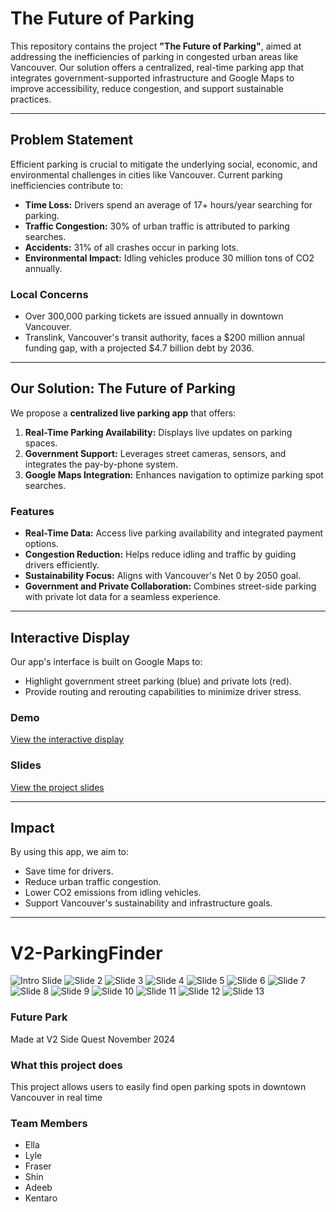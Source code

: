 # The Future of Parking

This repository contains the project **"The Future of Parking"**, aimed at addressing the inefficiencies of parking in congested urban areas like Vancouver. Our solution offers a centralized, real-time parking app that integrates government-supported infrastructure and Google Maps to improve accessibility, reduce congestion, and support sustainable practices.

---

## Problem Statement

Efficient parking is crucial to mitigate the underlying social, economic, and environmental challenges in cities like Vancouver. Current parking inefficiencies contribute to:

- **Time Loss:** Drivers spend an average of 17+ hours/year searching for parking.
- **Traffic Congestion:** 30% of urban traffic is attributed to parking searches.
- **Accidents:** 31% of all crashes occur in parking lots.
- **Environmental Impact:** Idling vehicles produce 30 million tons of CO2 annually.

### Local Concerns
- Over 300,000 parking tickets are issued annually in downtown Vancouver.
- Translink, Vancouver's transit authority, faces a $200 million annual funding gap, with a projected $4.7 billion debt by 2036.

---

## Our Solution: The Future of Parking

We propose a **centralized live parking app** that offers:
1. **Real-Time Parking Availability:** Displays live updates on parking spaces.
2. **Government Support:** Leverages street cameras, sensors, and integrates the pay-by-phone system.
3. **Google Maps Integration:** Enhances navigation to optimize parking spot searches.

### Features
- **Real-Time Data:** Access live parking availability and integrated payment options.
- **Congestion Reduction:** Helps reduce idling and traffic by guiding drivers efficiently.
- **Sustainability Focus:** Aligns with Vancouver's Net 0 by 2050 goal.
- **Government and Private Collaboration:** Combines street-side parking with private lot data for a seamless experience.

---

## Interactive Display

Our app's interface is built on Google Maps to:
- Highlight government street parking (blue) and private lots (red).
- Provide routing and rerouting capabilities to minimize driver stress.

### Demo
[View the interactive display](https://docs.google.com/file/d/1vfYpKnYRNyWjABGNfpCbsgoToWUxQDje/preview)

### Slides
[View the project slides](https://docs.google.com/presentation/d/1DH1oXU-VjbHMjCNJ-KCI3AOlg82grJskjxUALc_B2Zs/edit?usp=sharing)

---

## Impact

By using this app, we aim to:
- Save time for drivers.
- Reduce urban traffic congestion.
- Lower CO2 emissions from idling vehicles.
- Support Vancouver's sustainability and infrastructure goals.

---

# V2-ParkingFinder
![Intro Slide](/assets/6.png)
![Slide 2](/assets/7.png)
![Slide 3](/assets/8.png)
![Slide 4](/assets/13.png)
![Slide 5](/assets/14.png)
![Slide 6](/assets/15.png)
![Slide 7](/assets/16.png)
![Slide 8](/assets/17.png)
![Slide 9](/assets/18.png)
![Slide 10](/assets/19.png)
![Slide 11](/assets/20.png)
![Slide 12](/assets/21.png)
![Slide 13](/assets/24.png)

### Future Park
Made at V2 Side Quest November 2024

### What this project does
This project allows users to easily find open parking spots in downtown Vancouver in real time

### Team Members
- Ella
- Lyle
- Fraser
- Shin
- Adeeb
- Kentaro
